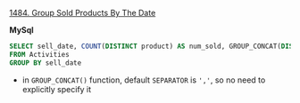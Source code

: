 [1484. Group Sold Products By The Date](https://leetcode.com/problems/group-sold-products-by-the-date/description/)

**MySql**
```sql
SELECT sell_date, COUNT(DISTINCT product) AS num_sold, GROUP_CONCAT(DISTINCT product ORDER BY product SEPARATOR ',') AS products
FROM Activities
GROUP BY sell_date
```
- in `GROUP_CONCAT()` function, default `SEPARATOR` is `','`, so no need to explicitly specify it